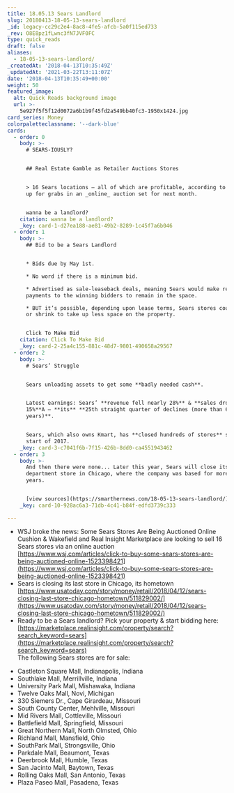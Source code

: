 ```yaml
---
title: 18.05.13 Sears Landlord
slug: 20180413-18-05-13-sears-landlord
_id: legacy-cc29c2e4-8ac8-4fe5-afcb-5a0f115ed733
_rev: O8E8pz1fLwnc3fN7JVF0FC
type: quick_reads
draft: false
aliases:
  - 18-05-13-sears-landlord/
_createdAt: '2018-04-13T10:35:49Z'
_updatedAt: '2021-03-22T13:11:07Z'
date: '2018-04-13T10:35:49+00:00'
weight: 50
featured_image:
  alt: Quick Reads background image
  url: >-
    5e927f5f5f12d0072a6b1b9f45fd2a549bb40fc3-1950x1424.jpg
card_series: Money
colorpaletteclassname: '--dark-blue'
cards:
  - order: 0
    body: >-
      # SEARS-IOUSLY?


      ## Real Estate Gamble as Retailer Auctions Stores


      > 16 Sears locations – all of which are profitable, according to WSJ – are
      up for grabs in an _online_ auction set for next month.


      wanna be a landlord?
    citation: wanna be a landlord?
    _key: card-1-d27ea188-ae81-49b2-8289-1c45f7a6b046
  - order: 1
    body: >-
      ## Bid to be a Sears Landlord


      * Bids due by May 1st.

      * No word if there is a minimum bid.

      * Advertised as sale-leaseback deals, meaning Sears would make rent
      payments to the winning bidders to remain in the space.

      * BUT it’s possible, depending upon lease terms, Sears stores could close
      or shrink to take up less space on the property.


      Click To Make Bid
    citation: Click To Make Bid
    _key: card-2-25a4c155-881c-48d7-9801-490658a29567
  - order: 2
    body: >-
      # Sears’ Struggle


      Sears unloading assets to get some **badly needed cash**.


      Latest earnings: Sears’ **revenue fell nearly 28%** & **sales dropped
      15%**A – **its** **25th straight quarter of declines (more than 6
      years)**.


      Sears, which also owns Kmart, has **closed hundreds of stores** since the
      start of 2017.
    _key: card-3-c7041f6b-7f15-426b-8dd0-ca4551943462
  - order: 3
    body: >-
      And then there were none... Later this year, Sears will close its last
      department store in Chicago, where the company was based for more than 100
      years.


      [view sources](https://smarthernews.com/18-05-13-sears-landlord/)
    _key: card-10-928ac6a3-71db-4c41-b84f-edfd3739c333

---
```

* WSJ broke the news: Some Sears Stores Are Being Auctioned Online  
Cushion & Wakefield and Real Insight Marketplace are looking to sell 16 Sears stores via an online auction  
[https://www.wsj.com/articles/click-to-buy-some-sears-stores-are-being-auctioned-online-1523398421](https://www.wsj.com/articles/click-to-buy-some-sears-stores-are-being-auctioned-online-1523398421)
* Sears is closing its last store in Chicago, its hometown  
[https://www.usatoday.com/story/money/retail/2018/04/12/sears-closing-last-store-chicago-hometown/511829002/](https://www.usatoday.com/story/money/retail/2018/04/12/sears-closing-last-store-chicago-hometown/511829002/)
* Ready to be a Sears landlord? Pick your property & start bidding here:  
[https://marketplace.realinsight.com/property/search?search_keyword=sears](https://marketplace.realinsight.com/property/search?search_keyword=sears)  
The following Sears stores are for sale:

> 

* Castleton Square Mall, Indianapolis, Indiana
* Southlake Mall, Merrillville, Indiana
* University Park Mall, Mishawaka, Indiana
* Twelve Oaks Mall, Novi, Michigan
* 330 Siemers Dr., Cape Girardeau, Missouri
* South County Center, Mehlville, Missouri
* Mid Rivers Mall, Cottleville, Missouri
* Battlefield Mall, Springfield, Missouri
* Great Northern Mall, North Olmsted, Ohio
* Richland Mall, Mansfield, Ohio
* SouthPark Mall, Strongsville, Ohio
* Parkdale Mall, Beaumont, Texas
* Deerbrook Mall, Humble, Texas
* San Jacinto Mall, Baytown, Texas
* Rolling Oaks Mall, San Antonio, Texas
* Plaza Paseo Mall, Pasadena, Texas